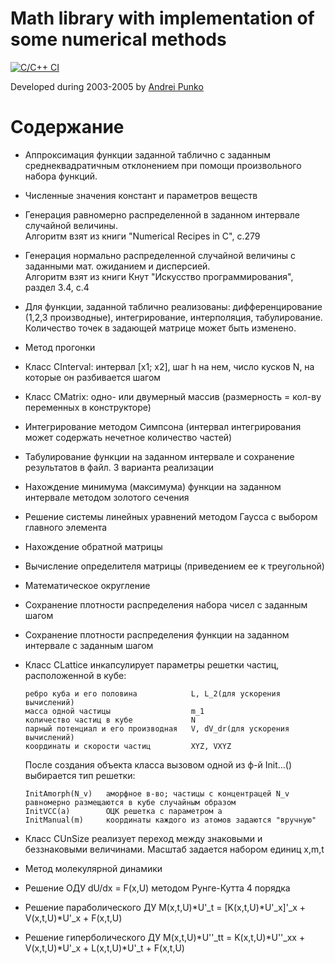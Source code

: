 
# Math library with implementation of some numerical methods

[![C/C++ CI](https://github.com/andrei-punko/math-library/actions/workflows/c-cpp.yml/badge.svg)](https://github.com/andrei-punko/math-library/actions/workflows/c-cpp.yml)

Developed during 2003-2005 by [Andrei Punko](mailto:andd3dfx@gmail.com)

# Содержание

- Аппроксимация функции заданной таблично с заданным среднеквадратичным отклонением
  при помощи произвольного набора функций.  

- Численные значения констант и параметров веществ

- Генерация равномерно распределенной в заданном интервале случайной величины.  
  Алгоритм взят из книги "Numerical Recipes in C", с.279

- Генерация нормально распределенной случайной величины с заданными мат. ожиданием и дисперсией.  
  Алгоритм взят из книги Кнут "Искусство программирования", раздел 3.4, с.4

- Для функции, заданной таблично реализованы:
  дифференцирование (1,2,3 производные), интегрирование, интерполяция, табулирование. 
  Количество точек в задающей матрице может быть изменено.

- Метод прогонки

- Класс CInterval: интервал [x1; x2], шаг h на нем, число кусков N, на которые он разбивается шагом

- Класс CMatrix: одно- или двумерный массив (размерность = кол-ву переменных в конструкторе)

- Интегрирование методом Симпсона (интервал интегрирования может содержать нечетное количество частей)

- Табулирование функции на заданном интервале и сохранение результатов в файл. 3 варианта реализации

- Нахождение минимума (максимума) функции на заданном интервале методом золотого сечения

- Решение системы линейных уравнений методом Гаусса с выбором главного элемента

- Нахождение обратной матрицы

- Вычисление определителя матрицы (приведением ее к треугольной)

- Математическое округление

- Сохранение плотности распределения набора чисел с заданным шагом

- Сохранение плотности распределения функции на заданном интервале с заданным шагом

- Класс CLattice инкапсулирует параметры решетки частиц, расположенной в кубе:
  
      ребро куба и его половина            L, L_2(для ускорения вычислений)
      масса одной частицы                  m_1
      количество частиц в кубе             N
      парный потенциал и его производная   V, dV_dr(для ускорения вычислений)
      координаты и скорости частиц         XYZ, VXYZ

  После создания объекта класса вызовом одной из ф-й Init...() выбирается тип решетки:
  
      InitAmorph(N_v)   аморфное в-во; частицы с концентрацей N_v равномерно размещаются в кубе случайным образом
      InitVCC(a)        ОЦК решетка с параметром а
      InitManual(m)     координаты каждого из атомов задаются "вручную"

- Класс CUnSize реализует переход между знаковыми и беззнаковыми величинами. Масштаб задается набором единиц x,m,t

- Метод молекулярной динамики
  
- Решение ОДУ dU/dx = F(x,U) методом Рунге-Кутта 4 порядка

- Решение параболического ДУ M(x,t,U)*U'_t = [K(x,t,U)*U'_x]'_x + V(x,t,U)*U'_x + F(x,t,U)

- Решение гиперболического ДУ M(x,t,U)*U''_tt = K(x,t,U)*U''_xx + V(x,t,U)*U'_x + L(x,t,U)*U'_t + F(x,t,U)
